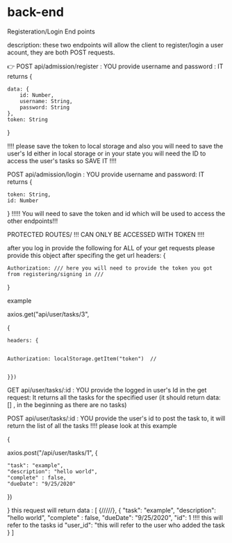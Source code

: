 # back-end


Registeration/Login End points

description: these two endpoints will allow the client to register/login a user acount, they are both POST requests. 

👉 POST api/admission/register : YOU provide username and password : IT returns  {


    data: {
        id: Number,
        username: String, 
        password: String
    },
    token: String


}

!!!! please save the token to local storage and also you will need to save the user's Id either in local storage or in your state you will need the ID to access the user's tasks so SAVE IT !!!!

POST api/admission/login : YOU provide username and password: IT returns {


    token: String,
    id: Number


}
!!!!! You will need to save the token and id which will be used to access the other endpoints!!!


PROTECTED ROUTES/ !!! CAN ONLY BE ACCESSED WITH TOKEN !!!!

after you log in provide the following for ALL of your get requests please provide this object after specifing the get url headers: {


    Authorization: /// here you will need to provide the token you got from registering/signing in /// 


}

example 

axios.get("api/user/tasks/3",

{
    
    headers: {


    Authorization: localStorage.getItem("token")  //


    }})

GET api/user/tasks/:id : YOU provide the logged in user's Id in the get request: It returns all the tasks for the specified user (it should return  data: [] , in the beginning as there are no tasks)

POST api/user/tasks/:id : YOU provide the user's id to post the task to, it will return the list of all the tasks !!!! please look at this example 


{

    
 axios.post("/api/user/tasks/1", {


    "task": "example",
    "description": "hello world",
    "complete" : false,
    "dueDate": "9/25/2020"

    
})

}
this request will return data : [
    {/////},
    {
    "task": "example",
    "description": "hello world",
    "complete" : false,
    "dueDate": "9/25/2020",
    "id": 1 !!!! this will refer to the tasks id 
    "user_id": "this will refer to the user who added the task
}
]